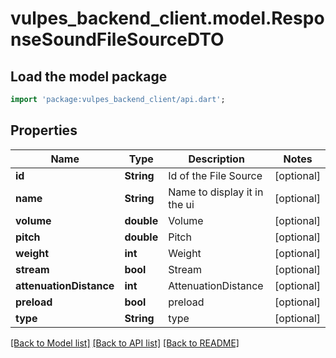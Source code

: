 # vulpes_backend_client.model.ResponseSoundFileSourceDTO

## Load the model package
```dart
import 'package:vulpes_backend_client/api.dart';
```

## Properties
Name | Type | Description | Notes
------------ | ------------- | ------------- | -------------
**id** | **String** | Id of the File Source | [optional] 
**name** | **String** | Name to display it in the ui | [optional] 
**volume** | **double** | Volume | [optional] 
**pitch** | **double** | Pitch | [optional] 
**weight** | **int** | Weight | [optional] 
**stream** | **bool** | Stream | [optional] 
**attenuationDistance** | **int** | AttenuationDistance | [optional] 
**preload** | **bool** | preload | [optional] 
**type** | **String** | type | [optional] 

[[Back to Model list]](../README.md#documentation-for-models) [[Back to API list]](../README.md#documentation-for-api-endpoints) [[Back to README]](../README.md)


